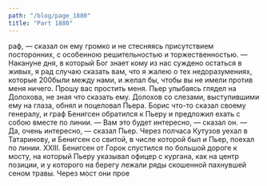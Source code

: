```yaml
---
path: "/blog/page_1880"
title: "Part 1880"
---
```


раф, — сказал он ему громко и не стесняясь присутствием посторонних, с особенною решительностью и торжественностью. — Накануне дня, в который Бог знает кому из нас суждено остаться в живых, я рад случаю сказать вам, что я жалею о тех недоразумениях, которые 200были между нами, и желал бы, чтобы вы не имели против меня ничего. Прошу вас простить меня.
Пьер улыбаясь глядел на Долохова, не зная что сказать ему. Долохов со слезами, выступившими ему на глаза, обнял и поцеловал Пьера.
Борис что-то сказал своему генералу, и граф Бенигсен обратился к Пьеру и предложил ехать с собою вместе по линии.
— Вам это будет интересно, — сказал он.
— Да, очень интересно, — сказал Пьер.
Через полчаса Кутузов уехал в Татаринову, и Бенигсен со свитой, в числе которой был и Пьер, поехал по линии.
XXIII.
Бенигсен от Горок спустился по большой дороге к мосту, на который Пьеру указывал офицер с кургана, как на центр позиции, и у которого на берегу лежали ряды скошенной пахнувшей сеном травы. Через мост они прое
